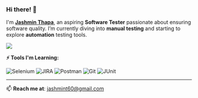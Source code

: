 ### Hi there! 👋

I'm [**Jashmin Thapa**](https://jashminthapa.com), an aspiring **Software Tester** passionate about ensuring software quality. I’m currently diving into **manual testing** and starting to explore **automation** testing tools.

![](https://komarev.com/ghpvc/?username=jashmin14&color=green)

**⚡️ Tools I'm Learning:**

<p>
<img alt="Selenium" src="https://img.shields.io/badge/-Selenium-43B02A?style=flat-square&logo=selenium&logoColor=white" />
<img alt="JIRA" src="https://img.shields.io/badge/-Jira-0052CC?style=flat-square&logo=jira&logoColor=white" />
<img alt="Postman" src="https://img.shields.io/badge/-Postman-FF6C37?style=flat-square&logo=postman&logoColor=white" />
<img alt="Git" src="https://img.shields.io/badge/-Git-F05032?style=flat-square&logo=git&logoColor=white" />
<img alt="JUnit" src="https://img.shields.io/badge/-JUnit-25A162?style=flat-square&logo=junit5&logoColor=white" />
</p>

--- 

📫 **Reach me at**: [jashmint60@gmail.com](mailto:jashminet60@gmail.com)
